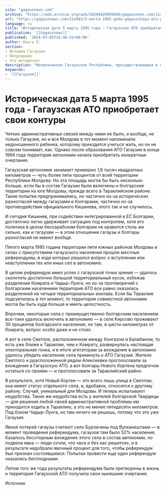 ```yaml
---
site: "gagauznews.com"
archive: "https://web.archive.org/web/20240420095946/gagauznews.com/114483/5-marta-1995-goda-gagauzskaya-ato-priobretaet-svoi-kontury-2.html"
url: "https://gagauznews.com/114483/5-marta-1995-goda-gagauzskaya-ato-priobretaet-svoi-kontury-2.html"
language: ru
title: "Историческая дата 5 марта 1995 года - Гагаузская АТО приобретает свои контуры"
publication: '[[Gagauznews]]'
published: '2024-03-05T14:46:52+00:00'
author: Ольга Л.
section:
- История Гагаузии
- Популярное
- Это интересно!
description: "Непризнанная Гагаузская Республика, просуществовавшая в начале 90-х в течение нескольких лет на юге Молдовы, на тот момент не имела четко определенных контуров — по сути, это было с десяток анклавов, прежде всего вокруг крупных городов Комрата и Чадыр-Лунги, а также села с абсолютным преобладанием гагаузского населения. Четких административных связей между ними не было, и вообще, не только Гагаузия, но и вся Молдова в тот момент напоминали недоношенного ребенка, которому приходится учиться жить, но он не совсем понимает, как. Однако после образования АТО Гагаузии в конце 1994 года территория автономии начала приобретать конкретные очертания. Такой Гагаузию хотели бы видеть в идеале […]"
keywords:
- '[[Гагаузия]]'
---
```


# Историческая дата 5 марта 1995 года - Гагаузская АТО приобретает свои контуры

Четких административных связей между ними не было, и вообще, не только Гагаузия, но и вся Молдова в тот момент напоминали недоношенного ребенка, которому приходится учиться жить, но он не совсем понимает, как. Однако после образования АТО Гагаузии в конце 1994 года территория автономии начала приобретать конкретные очертания.

Гагаузская автономия занимает примерно 1,8 тысяч квадратных километров — чуть более пяти процентов от всей территории Республики Молдова. Но эта площадь могла бы быть несколько больше, если бы в состав Гагаузии были включены и болгарские территории на юге Молдовы, прежде всего в Тараклийском районе. Такие попытки предпринимались, но частично из-за исторических разногласий между гагаузами и болгарами, частично из-за противодействия официального Кишинева, этого так и не случилось.

И сегодня Кишинев, при содействии интегрированной в ЕС Болгарии, достаточно легко удерживает ситуацию под контролем, хотя его политика в целом бессарабским болгарам не нравится столь же сильно, как и гагаузам — в этом отношении гагаузы и болгары разногласий не имеют вообще.

Пятого марта 1995 годана территории пяти южных районов Молдовы в селах с присутствием гагаузского населения прошли местные референдумы, в ходе которых решался вопрос о вступлении или невступлении тех или иных сел в автономию.

В целом референдум имел успех с гагаузской точки зрения — удалось сколотить достаточно большой территориальный кусок, избежав разделения Комрата и Чадыр-Лунги, но из-за противоречий с болгарским населением территория АТО все равно оказалась разделенной на четыре территориальных анклава. Если бы Тараклия подсуетилась в тот момент, то территория совместной автономии могла бы быть куда больше и иметь целостность.

Впрочем, некоторые села с преимущественно болгарским населением все-таки удалось включить в автономию — в селе Кирсово проживают 30 процентов болгарского населения, но там, в шести километрах от Комрата, вопрос особо даже и не стоял.

А вот в селе Светлое, расположенном между Конгазом и Балабаном, то есть уже ближе к Тараклии, чем к Комрату, развернулась настоящая электоральная гонка, и в итоге агитаторам за вхождение в автономию удалось убедить население села примкнуть к АТО Гагаузия. Жители Светлого и ррасположенной рядом Алексеевки проголосовали за вхождение в Гагаузскую АТО, а вот болгары Нового Кортена предпочли остаться со своими — и проголосовали за Тараклийский район.

В результате, хотя Новый Кортен — это всего лишь улица в Светлом, она имеет статус отдельного села, и, вдобавок, относится к другому району. Случай, уникальный для Молдовы. И теперь испытывают неудобства. Такие же неудобства есть у жителей болгарской Твардицы — для решения любой своей административной проблемы им приходится ездить в Тараклию, а это не менее пятидесяти километров. Под боком Чадыр-Лунга, но там ничего не решишь, потому что это уже Гагаузия.

Явной потерей гагаузы считают село Бурлачены под Вулканештами — в момент проведения референдума, гагаузов там было 52% населения. Казалось бесспорным вхождение этого села в состав автономии, но подвела явка — люди сочли, что «все и без нас решится», и в результате недобрали явочный процент для того, чтобы референдум был признан состоявшимся. Попытки провести еще один референдум оказались бесплодными.

Летом того же года результаты референдума были претворены в жизнь и территория Гагаузской АТО получила свои нынешние очертания.

Источник